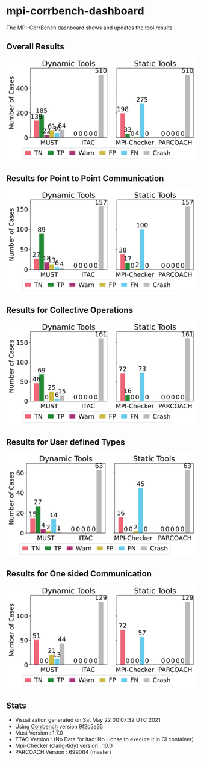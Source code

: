 # mpi-corrbench-dashboard
The MPI-CorrBench dashboard shows and updates the tool results

## Overall Results
![Image Missing](images/basic_eval.svg "Overall Evaluation of the correctness Tools")

## Results for Point to Point Communication
![Image Missing](images/pt2pt_eval.svg "Evaluation for point-to-point communication")

## Results for Collective Operations
![Image Missing](images/coll_eval.svg "Evaluation for collective operations")

## Results for User defined Types
![Image Missing](images/usertypes_eval.svg "Evaluation for user defined types")

## Results for One sided Communication
![Image Missing](images/rma_eval.svg "Evaluation for one sided communication")

## Stats
* Visualization generated on Sat May 22 00:07:32 UTC 2021
* Using  [Corrbench](https://github.com/tudasc/mpi-corrbench "MPI-CorrBench") version [9f2c5e35](https://github.com/tudasc/mpi-corrbench/commit/9f2c5e3539ffc5d5147fd26b03ab3395a5e4dc0e)
* Must Version : 1.7.0
* TTAC Version : (No Data for itac: No Licnse to execute it in CI container)
* Mpi-Checker (clang-tidy) version : 10.0
* PARCOACH Version : 6990ff4 (master)

